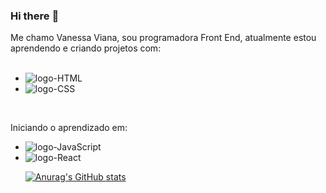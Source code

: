 ### Hi there :pencil:

Me chamo Vanessa Viana, sou programadora Front End, atualmente estou aprendendo e criando projetos com: 
<br>
<br>
- <img src="https://img.shields.io/badge/HTML5-E34F26?style=for-the-badge&logo=html5&logoColor=white" alt="logo-HTML"/>
- <img src="https://img.shields.io/badge/CSS3-1572B6?style=for-the-badge&logo=css3&logoColor=white" alt="logo-CSS"/>
<br>
  
  Iniciando o aprendizado em:

- <img src="https://img.shields.io/badge/Java-ED8B00?style=for-the-badge&logo=openjdk&logoColor=white" alt="logo-JavaScript" />
- <img src="https://img.shields.io/badge/React-20232A?style=for-the-badge&logo=react&logoColor=61DAFB" alt="logo-React" />

  [![Anurag's GitHub stats](https://github-readme-stats.vercel.app/api?username=withouteffect)](https://github.com/anuraghazra/github-readme-stats)
